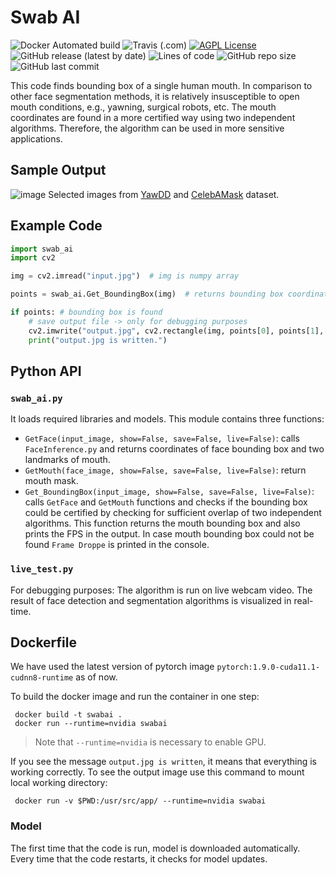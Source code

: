 # Swab AI
![Docker Automated build](https://img.shields.io/docker/automated/ajahansh/faceai)
![Travis (.com)](https://img.shields.io/travis/com/ithermai/swabai)
[![AGPL License](https://img.shields.io/badge/license-AGPL-blue.svg)](http://www.gnu.org/licenses/agpl-3.0)
![GitHub release (latest by date)](https://img.shields.io/github/v/release/ithermai/swabai) 
![Lines of code](https://img.shields.io/tokei/lines/github/ithermai/swabai)
![GitHub repo size](https://img.shields.io/github/repo-size/ithermai/swabai)
![GitHub last commit](https://img.shields.io/github/last-commit/ithermai/swabai)

This code finds bounding box of a single human mouth. In comparison to other face segmentation methods, it is relatively insusceptible to open mouth conditions, e.g., yawning, surgical robots, etc. The mouth coordinates are found in a more certified way using two independent algorithms. Therefore, the algorithm can be used in more sensitive applications.

## Sample Output

![image](https://user-images.githubusercontent.com/73688480/135344354-127aacaa-676c-4262-8872-15049f23a1cb.png)
Selected images from [YawDD](https://ieee-dataport.org/open-access/yawdd-yawning-detection-dataset) and [CelebAMask](https://github.com/switchablenorms/CelebAMask-HQ) dataset.

## Example Code

```python
import swab_ai
import cv2

img = cv2.imread("input.jpg")  # img is numpy array

points = swab_ai.Get_BoundingBox(img)  # returns bounding box coordinates of img

if points: # bounding box is found
    # save output file -> only for debugging purposes
    cv2.imwrite("output.jpg", cv2.rectangle(img, points[0], points[1], (0, 0, 255), 2))
    print("output.jpg is written.")
```

## Python API

### `swab_ai.py`

It loads required libraries and models. This module contains three functions:

- `GetFace(input_image, show=False, save=False, live=False)`:
  calls `FaceInference.py` and returns coordinates of face bounding box and two landmarks of mouth.
- `GetMouth(face_image, show=False, save=False, live=False)`:
  return mouth mask.
- `Get_BoundingBox(input_image, show=False, save=False, live=False)`:
  calls `GetFace` and `GetMouth` functions and checks if the bounding box could be certified by checking for sufficient overlap of two independent algorithms. This function returns the mouth bounding box and also prints the FPS in the output. In case mouth bounding box could not be found `Frame Droppe` is printed in the console.

### `live_test.py`

For debugging purposes: The algorithm is run on live webcam video. The result of face detection and segmentation algorithms is visualized in real-time.

## Dockerfile

We have used the latest version of pytorch image `pytorch:1.9.0-cuda11.1-cudnn8-runtime` as of now.

To build the docker image and run the container in one step:

```shell
 docker build -t swabai .
 docker run --runtime=nvidia swabai
```

> Note that `--runtime=nvidia` is necessary to enable GPU.

If you see the message `output.jpg is written`, it means that everything is working correctly. To see the output image use this command to mount local working directory:

```shell
 docker run -v $PWD:/usr/src/app/ --runtime=nvidia swabai
```

### Model

The first time that the code is run, model is downloaded automatically. Every time that the code restarts, it checks for model updates.
